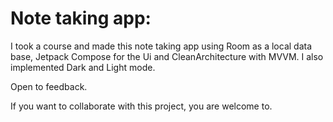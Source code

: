 # Note taking app:  
I took a course and made this note taking app using Room as a local data base, Jetpack Compose for the Ui and CleanArchitecture with MVVM.
I also implemented Dark and Light mode.

Open to feedback.

If you want to collaborate with this project, you are welcome to.
